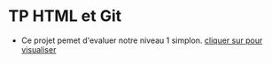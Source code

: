 # TP HTML et Git
- Ce projet pemet d'evaluer notre niveau 1 simplon.
<a href ="https://rosaire-kota-kda-2021.github.io/tp1-HTML/internet.html">cliquer sur pour visualiser</a>
